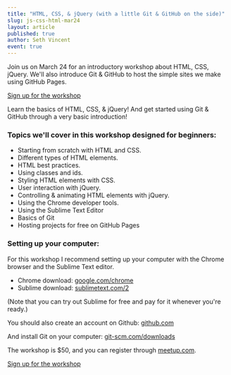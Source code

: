 ```yaml
---
title: "HTML, CSS, & jQuery (with a little Git & GitHub on the side)"
slug: js-css-html-mar24
layout: article
published: true
author: Seth Vincent
event: true
---
```


Join us on March 24 for an introductory workshop about HTML, CSS, jQuery. We'll also introduce Git & GitHub to host the simple sites we make using GitHub Pages.

<p><a href="http://www.meetup.com/seattle-io/events/167187322/" class="btn button" target="_blank">Sign up for the workshop</a></p>

Learn the basics of HTML, CSS, & jQuery! And get started using Git & GitHub through a very basic introduction!


### Topics we'll cover in this workshop designed for beginners:
* Starting from scratch with HTML and CSS.
* Different types of HTML elements.
* HTML best practices.
* Using classes and ids.
* Styling HTML elements with CSS.
* User interaction with jQuery.
* Controlling & animating HTML elements with jQuery.
* Using the Chrome developer tools.
* Using the Sublime Text Editor
* Basics of Git 
* Hosting projects for free on GitHub Pages


### Setting up your computer:

For this workshop I recommend setting up your computer with the Chrome browser and the Sublime Text editor.

* Chrome download: [google.com/chrome](https://www.google.com/chrome )
* Sublime download: [sublimetext.com/2](http://www.sublimetext.com/2 )

(Note that you can try out Sublime for free and pay for it whenever you're ready.)

You should also create an account on Github: [github.com](http://github.com)

And install Git on your computer: [git-scm.com/downloads](http://git-scm.com/downloads)

The workshop is $50, and you can register through [meetup.com](http://www.meetup.com/seattle-io/events/167187322/).

<p><a href="http://www.meetup.com/seattle-io/events/167187322/" class="btn button" target="_blank">Sign up for the workshop</a></p>

